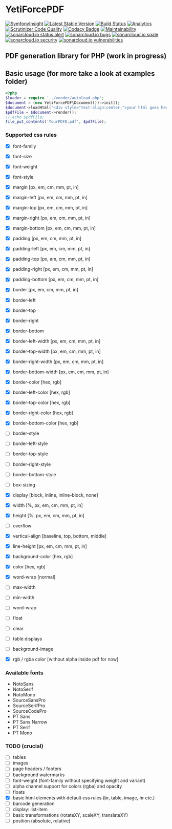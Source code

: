 # YetiForcePDF
[![SymfonyInsight](https://insight.symfony.com/projects/d944b009-6a76-4957-8833-db95b010e5a5/big.png)](https://insight.symfony.com/projects/d944b009-6a76-4957-8833-db95b010e5a5)
[![Latest Stable Version](https://poser.pugx.org/yetiforce/yetiforcepdf/v/stable)](https://packagist.org/packages/yetiforce/yetiforcepdf)
[![Build Status](https://travis-ci.org/YetiForceCompany/YetiForcePDF.svg?branch=developer)](https://travis-ci.org/YetiForceCompany/YetiForcePDF)
[![Analytics](https://ga-beacon.appspot.com/UA-81376231-2/welcome-page)](https://github.com/igrigorik/ga-beacon)
[![Scrutinizer Code Quality](https://scrutinizer-ci.com/g/YetiForceCompany/YetiForcePDF/badges/quality-score.png?b=master)](https://scrutinizer-ci.com/g/YetiForceCompany/YetiForcePDF/?branch=master)
[![Codacy Badge](https://api.codacy.com/project/badge/Grade/b2e8645f5091496089ed203d05a05d61)](https://app.codacy.com/app/mariuszkrzaczkowski/YetiForcePDF?utm_source=github.com&utm_medium=referral&utm_content=YetiForceCompany/YetiForcePDF&utm_campaign=Badge_Grade_Settings)
[![Maintainability](https://api.codeclimate.com/v1/badges/af478ddd07cf7278841a/maintainability)](https://codeclimate.com/github/YetiForceCompany/YetiForcePDF/maintainability)
[![sonarcloud.io status alert](https://sonarcloud.io/api/project_badges/measure?project=YetiForcePDF&metric=alert_status)](https://sonarcloud.io/dashboard?id=YetiForcePDF)
[![sonarcloud.io bugs](https://sonarcloud.io/api/project_badges/measure?project=YetiForcePDF&metric=bugs)](https://sonarcloud.io/dashboard?id=YetiForcePDF)
[![sonarcloud.io sqale](https://sonarcloud.io/api/project_badges/measure?project=YetiForcePDF&metric=sqale_rating)](https://sonarcloud.io/dashboard?id=YetiForcePDF)
[![sonarcloud.io security](https://sonarcloud.io/api/project_badges/measure?project=YetiForcePDF&metric=security_rating)](https://sonarcloud.io/dashboard?id=YetiForcePDF)
[![sonarcloud.io vulnerabilities](https://sonarcloud.io/api/project_badges/measure?project=YetiForcePDF&metric=vulnerabilities)](https://sonarcloud.io/dashboard?id=YetiForcePDF)

## PDF generation library for PHP (work in progress)

## Basic usage (for more take a look at examples folder)

```php
<?php
$loader = require '../vendor/autoload.php';
$document = (new YetiForcePDF\Document())->init();
$document->loadHtml('<div style="text-align:center;">your html goes here</div>');
$pdfFile = $document->render();
// echo $pdfFile;
file_put_contents('YourPDFD.pdf', $pdfFile);
```

### Supported css rules

- [x] font-family
- [x] font-size
- [x] font-weight
- [x] font-style
- [x] margin [px, em, cm, mm, pt, in]
- [x] margin-left  [px, em, cm, mm, pt, in]
- [x] margin-top  [px, em, cm, mm, pt, in]
- [x] margin-right  [px, em, cm, mm, pt, in]
- [x] margin-bottom  [px, em, cm, mm, pt, in]
- [x] padding [px, em, cm, mm, pt, in]
- [x] padding-left [px, em, cm, mm, pt, in]
- [x] padding-top [px, em, cm, mm, pt, in]
- [x] padding-right [px, em, cm, mm, pt, in]
- [x] padding-bottom [px, em, cm, mm, pt, in]
- [x] border [px, em, cm, mm, pt, in]
- [x] border-left
- [x] border-top
- [x] border-right
- [x] border-bottom
- [x] border-left-width  [px, em, cm, mm, pt, in]
- [x] border-top-width [px, em, cm, mm, pt, in]
- [x] border-right-width [px, em, cm, mm, pt, in]
- [x] border-bottom-width [px, em, cm, mm, pt, in]
- [x] border-color [hex, rgb]
- [x] border-left-color [hex, rgb]
- [x] border-top-color [hex, rgb]
- [x] border-right-color [hex, rgb]
- [x] border-bottom-color [hex, rgb]
- [ ] border-style
- [ ] border-left-style
- [ ] border-top-style
- [ ] border-right-style
- [ ] border-bottom-style
- [ ] box-sizing
- [x] display [block, inline, inline-block, none]
- [x] width [%, px, em, cm, mm, pt, in]
- [x] height [%, px, em, cm, mm, pt, in]
- [ ] overflow
- [x] vertical-align [baseline, top, bottom, middle]
- [x] line-height [px, em, cm, mm, pt, in]
- [x] background-color [hex, rgb]
- [x] color [hex, rgb]
- [x] word-wrap [normal]
- [ ] max-width
- [ ] min-width
- [ ] word-wrap
- [ ] float
- [ ] clear
- [ ] table displays
- [ ] background-image
- [x] rgb / rgba color [without alpha inside pdf for now]


### Available fonts

- NotoSans
- NotoSerif
- NotoMono
- SourceSansPro
- SourceSerifPro
- SourceCodePro
- PT Sans
- PT Sans Narrow
- PT Serif
- PT Mono


### TODO (crucial)

- [ ] tables
- [ ] images
- [ ] page headers / footers
- [ ] background watermarks
- [ ] font-weight (font-family without specifying weight and variant)
- [ ] alpha channel support for colors (rgba) and opacity
- [ ] floats
- [x] ~~basic html elements with default css rules (br, table, image, hr etc.)~~
- [ ] barcode generation
- [ ] display: list-item
- [ ] basic transformations (rotateXY, scaleXY, translateXY)
- [ ] position (absolute, relative)
